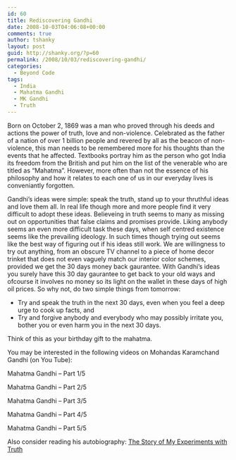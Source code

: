 ```yaml
---
id: 60
title: Rediscovering Gandhi
date: 2008-10-03T04:06:08+00:00
comments: true
author: tshanky
layout: post
guid: http://shanky.org/?p=60
permalink: /2008/10/03/rediscovering-gandhi/
categories:
  - Beyond Code
tags:
  - India
  - Mahatma Gandhi
  - MK Gandhi
  - Truth
---
```

Born on October 2, 1869 was a man who proved through his deeds and actions the power of truth, love and non-violence. Celebrated as the father of a nation of over 1 billion people and revered by all as the beacon of non-violence, this man needs to be remembered more for his thoughts than the events that he affected. Textbooks portray him as the person who got India its freedom from the British and put him on the list of the venerable who are titled as &#8220;Mahatma&#8221;. However, more often than not the essence of his philosophy and how it relates to each one of us in our everyday lives is conveniantly forgotten.

<!--more-->

Gandhi&#8217;s ideas were simple: speak the truth, stand up to your thruthful ideas and love them all. In real life though more and more people find it very difficult to adopt these ideas. Believeing in truth seems to many as missing out on opportunities that false claims and promises provide. Liking anybody seems an even more difficult task these days, when self centred existence seems like the prevailing ideology. In such times though trying out seems like the best way of figuring out if his ideas still work. We are willingness to try out anything, from an obscure TV channel to a piece of home decor trinket that does not even vaguely match our interior color schemes, provided we get the 30 days money back gaurantee. With Gandhi&#8217;s ideas you surely have this 30 day gaurantee to get back to your old ways and ofcourse it involves no money so its light on the wallet in these days of high oil prices. So why not, do two simple things from tomorrow:

  * Try and speak the truth in the next 30 days, even when you feel a deep urge to cook up facts, and
  * Try and forgive anybody and everybody who may possibly irritate you, bother you or even harm you in the next 30 days.

Think of this as your birthday gift to the mahatma.

You may be interested in the following videos on Mohandas Karamchand Gandhi (on You Tube):

Mahatma Gandhi &#8211; Part 1/5



Mahatma Gandhi &#8211; Part 2/5
  


Mahatma Gandhi &#8211; Part 3/5
  


Mahatma Gandhi &#8211; Part 4/5
  


Mahatma Gandhi &#8211; Part 5/5
  


Also consider reading his autobiography: <a title="The Story of My Expreriments with Truth" href="http://wikilivres.info/wiki/An_Autobiography_or_The_Story_of_my_Experiments_with_Truth" target="_blank">The Story of My Experiments with Truth</a>
